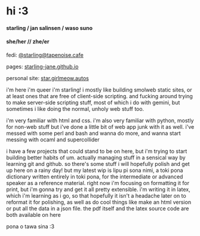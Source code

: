 # hi :3
#### starling / jan salinsen / waso suno
#### she/her // zhe/er

fedi: [@starling@tapenoise.cafe](https://tapenoise.cafe/@starling)

pages: [starling-jane.github.io](https://starling-jane.github.io)

personal site: [star.girlmeow.autos](https://star.girlmeow.autos)

i'm here i'm queer i'm starling! i mostly like building smolweb static sites, or at least ones that are free of client-side scripting. and fucking around trying to make server-side scripting stuff, most of which i do with gemini, but sometimes i like doing the normal, unholy web stuff too.

i'm very familiar with html and css. i'm also very familiar with python, mostly for non-web stuff but i've done a little bit of web app junk with it as well. i've messed with some perl and bash and wanna do more, and wanna start messing with ocaml and supercollider

i have a few projects that could stand to be on here, but i'm trying to start building better habits of um. actually managing stuff in a sensical way by learning git and github. so there's some stuff i will hopefully polish and get up here on a rainy day! but my latest wip is lipu pi sona nimi, a toki pona dictionary written entirely in toki pona, for the intermediate or advanced speaker as a reference material. right now i'm focusing on formatting it for print, but i'm gonna try and get it all pretty extensible. i'm writing it in latex, which i'm learning as i go, so that hopefully it isn't a headache later on to reformat it for polishing, as well as do cool things like make an html version or put all the data in a json file. the pdf itself and the latex source code are both available on here

pona o tawa sina :3
